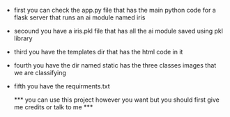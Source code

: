 * first you can check the app.py file that has the main python code for a flask server that runs an ai module named iris
* secound you have a iris.pkl file that has all the ai module saved using pkl library
* third you have the templates dir that has the html code in it
* fourth you have the dir named static has the three classes images that we are classifying
* fifth you have the requirments.txt

  
    *** you can use this project however you want but you should first give me credits or talk to me ***
